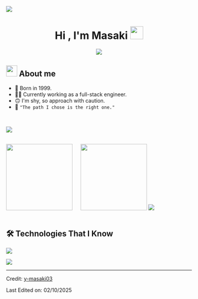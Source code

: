 <!--horizontal divider(gradiant)-->
<img src="https://user-images.githubusercontent.com/73097560/115834477-dbab4500-a447-11eb-908a-139a6edaec5c.gif">

<!--h1 without bottom border-->

<h1 align="center"><b>Hi , I'm Masaki </b><img src="https://media.giphy.com/media/hvRJCLFzcasrR4ia7z/giphy.gif" width="35"></h1>
<!--  -->
<p align="center">
  <a href="https://github.com/DenverCoder1/readme-typing-svg"><img src="https://readme-typing-svg.herokuapp.com?font=Time+New+Roman&color=cyan&size=25&center=true&vCenter=true&width=600&height=100&lines=Thank++you++for++visiting++my++profile!;++I'm++an++Application++Engineer;++Working++in++an++in-house++product++team;++Passionate++about++creating++things++&hearts;++;"></a>
</p>

<!--About Me-->
## <picture><img src = "https://github.com/7oSkaaa/7oSkaaa/blob/main/Images/about_me.gif?raw=true" width = 30px></picture> About me

- :birthday: Born in 1999.
- :technologist: Currently working as a full-stack engineer.
- :upside_down_face: I'm shy, so approach with caution.
- :memo: `"The path I chose is the right one."`

<br>

<!--profile visit count-->
![](https://komarev.com/ghpvc/?username=y-masaki03)

<br>

<!--- stats & Trophy -->

<div align="left">
    <img height="180px" style="margin-right: 18px;" src="https://github-readme-stats.vercel.app/api?username=y-masaki03&show_icons=true&count_private=true&theme=great-gatsby"/>
    <img height="180px" src="https://github-readme-stats.vercel.app/api/top-langs/?username=y-masaki03&theme=great-gatsby&layout=compact"/>
    <img src="https://github-profile-trophy.vercel.app/?username=y-masaki03&theme=onedark&row=1&no-bg=true"/>
</div>

<br>

<!--tech stack icons-->
## 🛠️ Technologies That I Know
<p align="left">
  <a href="https://skillicons.dev">
    <img src="https://skillicons.dev/icons?i=git,github,aws,css,docker,postgres,mysql,figma,html,js,linux,md,nginx,nextjs,nodejs,postman,react,vue,vuetify,ts,vscode,phpstorm,php,laravel,unity,blender,vite,gcp,&perline=14" />
  </a>
</p>

<!--horizontal divider(gradiant)-->
<img src="https://user-images.githubusercontent.com/73097560/115834477-dbab4500-a447-11eb-908a-139a6edaec5c.gif">

-----------

Credit: [y-masaki03](https://github.com/y-masaki03)

Last Edited on: 02/10/2025
